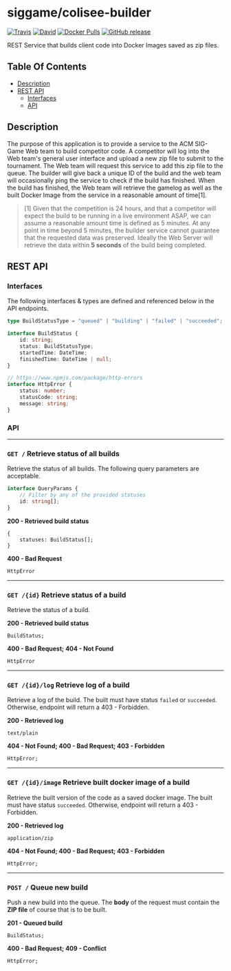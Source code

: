 # siggame/colisee-builder  
[![Travis](https://img.shields.io/travis/siggame/colisee-builder.svg?style=flat-square)](https://travis-ci.org/siggame/colisee-builder) 
[![David](https://img.shields.io/david/siggame/colisee-builder.svg?style=flat-square)]()
[![Docker Pulls](https://img.shields.io/docker/pulls/siggame/colisee-builder.svg?style=flat-square)](https://hub.docker.com/r/siggame/colisee-builder/)
[![GitHub release](https://img.shields.io/github/release/siggame/colisee-builder.svg?style=flat-square)](https://github.com/siggame/colisee-builder/releases)  

REST Service that builds client code into Docker Images saved as zip files.

## Table Of Contents
- [Description](#description)
- [REST API](#rest-api)
    - [Interfaces](#interfaces)
    - [API](#api)

## Description

The purpose of this application is to provide a service to the ACM SIG-Game Web team to build competitor code. A competitor will log into the Web team's general user interface and upload a new zip file to submit to the tournament. The Web team will request this service to add this zip file to the queue. The builder will give back a unique ID of the build and the web team will occasionally ping the service to check if the build has finished. When the build has finished, the Web team will retrieve the gamelog as well as the built Docker Image from the service in a reasonable amount of time[1].

> [1] Given that the competition is 24 hours, and that a competitor will expect the build to be running in a live environment ASAP, we can assume a reasonable amount time is defined as 5 minutes. At any point in time beyond 5 minutes, the builder service cannot guarantee that the requested data was preserved. Ideally the Web Server will retrieve the data within **5 seconds** of the build being completed.

## REST API

### Interfaces

The following interfaces & types are defined and referenced below in the API endpoints.

```typescript
type BuildStatusType = "queued" | "building" | "failed" | "succeeded";

interface BuildStatus {
    id: string;
    status: BuildStatusType;
    startedTime: DateTime;
    finishedTime: DateTime | null;
}

// https://www.npmjs.com/package/http-errors
interface HttpError {
    status: number;
    statusCode: string;
    message: string;
}
```

### API
-----------------------------------------
### `GET /` Retrieve status of all builds

Retrieve the status of all builds. The following query parameters are acceptable.

```typescript
interface QueryParams {
    // Filter by any of the provided statuses
    id: string[];
}
```

**200 - Retrieved build status**
```
{
    statuses: BuildStatus[];
}
```
**400 - Bad Request**
```
HttpError
```

-----------------------------------------
### `GET /{id}` Retrieve status of a build

Retrieve the status of a build.

**200 - Retrieved build status**
```
BuildStatus;
```
**400 - Bad Request; 404 - Not Found**
```
HttpError
```

-----------------------------------------
### `GET /{id}/log` Retrieve log of a build

Retrieve a log of the build. The built must have status `failed` or `succeeded`. Otherwise, endpoint will return a 403 - Forbidden.

**200 - Retrieved log**
```
text/plain
```

**404 - Not Found; 400 - Bad Request; 403 - Forbidden**
```
HttpError;
```

-----------------------------------------
### `GET /{id}/image` Retrieve built docker image of a build

Retrieve the built version of the code as a saved docker image. The built must have status `succeeded`. Otherwise, endpoint will return a 403 - Forbidden.

**200 - Retrieved log**
```
application/zip
```

**404 - Not Found; 400 - Bad Request; 403 - Forbidden**
```
HttpError;
```

-----------------------------------------
### `POST /` Queue new build

Push a new build into the queue. The **body** of the request must contain the **ZIP file** of course that is to be built.

**201 - Queued build**
```
BuildStatus;
```
**400 - Bad Request; 409 - Conflict**
```
HttpError;
```